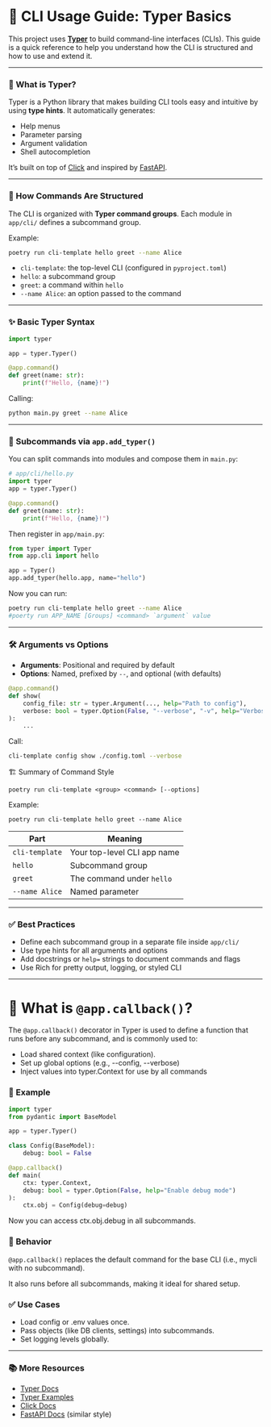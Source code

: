 # 📘 CLI Usage Guide: Typer Basics

This project uses [**Typer**](https://typer.tiangolo.com/) to build command-line interfaces (CLIs). This guide is a quick reference to help you understand how the CLI is structured and how to use and extend it.

---

### 🧠 What is Typer?

Typer is a Python library that makes building CLI tools easy and intuitive by using **type hints**. It automatically generates:

* Help menus
* Parameter parsing
* Argument validation
* Shell autocompletion

It’s built on top of [Click](https://click.palletsprojects.com/) and inspired by [FastAPI](https://fastapi.tiangolo.com/).

---

### 🔧 How Commands Are Structured

The CLI is organized with **Typer command groups**. Each module in `app/cli/` defines a subcommand group.

Example:

```bash
poetry run cli-template hello greet --name Alice
```

* `cli-template`: the top-level CLI (configured in `pyproject.toml`)
* `hello`: a subcommand group
* `greet`: a command within `hello`
* `--name Alice`: an option passed to the command

---

### ✨ Basic Typer Syntax

```python
import typer

app = typer.Typer()

@app.command()
def greet(name: str):
    print(f"Hello, {name}!")
```

Calling:

```bash
python main.py greet --name Alice
```

---

### 📁 Subcommands via `app.add_typer()`

You can split commands into modules and compose them in `main.py`:

```python
# app/cli/hello.py
import typer
app = typer.Typer()

@app.command()
def greet(name: str):
    print(f"Hello, {name}!")
```

Then register in `app/main.py`:

```python
from typer import Typer
from app.cli import hello

app = Typer()
app.add_typer(hello.app, name="hello")
```

Now you can run:

```bash
poetry run cli-template hello greet --name Alice
#poerty run APP_NAME [Groups] <command> `argument` value
```

---

### 🛠 Arguments vs Options

* **Arguments**: Positional and required by default
* **Options**: Named, prefixed by `--`, and optional (with defaults)

```python
@app.command()
def show(
    config_file: str = typer.Argument(..., help="Path to config"),
    verbose: bool = typer.Option(False, "--verbose", "-v", help="Verbose output")
):
    ...
```

Call:

```bash
cli-template config show ./config.toml --verbose
```

🏗️ Summary of Command Style

```poetry run cli-template <group> <command> [--options]```

Example:

```poetry run cli-template hello greet --name Alice```

| Part           | Meaning                     |
| -------------- | --------------------------- |
| `cli-template` | Your top-level CLI app name |
| `hello`        | Subcommand group            |
| `greet`        | The command under `hello`   |
| `--name Alice` | Named parameter             |

---

### ✅ Best Practices

* Define each subcommand group in a separate file inside `app/cli/`
* Use type hints for all arguments and options
* Add docstrings or `help=` strings to document commands and flags
* Use Rich for pretty output, logging, or styled CLI

---

# 🔁 What is `@app.callback()`?

The `@app.callback()` decorator in Typer is used to define a function that runs before any subcommand, and is commonly used to:

* Load shared context (like configuration).
*  Set up global options (e.g., --config, --verbose)
*  Inject values into typer.Context for use by all commands

### 📌 Example

```python
import typer
from pydantic import BaseModel

app = typer.Typer()

class Config(BaseModel):
    debug: bool = False

@app.callback()
def main(
    ctx: typer.Context,
    debug: bool = typer.Option(False, help="Enable debug mode")
):
    ctx.obj = Config(debug=debug)
```

Now you can access ctx.obj.debug in all subcommands.

### 🔄 Behavior

`@app.callback()` replaces the default command for the base CLI (i.e., mycli with no subcommand).

It also runs before all subcommands, making it ideal for shared setup.

### ✅ Use Cases

* Load config or .env values once.  
* Pass objects (like DB clients, settings) into subcommands.  
* Set logging levels globally.  

---

### 📚 More Resources

* [Typer Docs](https://typer.tiangolo.com/)
* [Typer Examples](https://github.com/tiangolo/typer/tree/master/examples)
* [Click Docs](https://click.palletsprojects.com/)
* [FastAPI Docs](https://fastapi.tiangolo.com/) (similar style)
